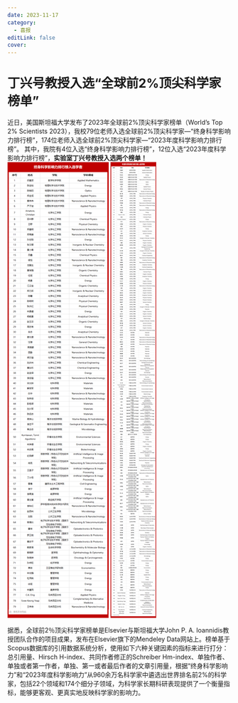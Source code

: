 ```yaml
---
date: 2023-11-17
category:
  - 喜报
editLink: false
cover: 
---
```



# 丁兴号教授入选“全球前2%顶尖科学家榜单” 

近日，美国斯坦福大学发布了2023年全球前2%顶尖科学家榜单（World’s Top 2% Scientists 2023），<!-- more -->我校79位老师入选全球前2%顶尖科学家—“终身科学影响力排行榜”，174位老师入选全球前2%顶尖科学家—“2023年度科学影响力排行榜”。
其中，我院有4位入选“终身科学影响力排行榜”，12位入选“2023年度科学影响力排行榜”，**实验室丁兴号教授入选两个榜单！**
![](/news/newsimage/20231117_1.png)
![](/news/newsimage/20231117_2.png)

据悉，全球前2％顶尖科学家榜单是Elsevier与斯坦福大学John P. A. Ioannidis教授团队合作的项目成果，发布在Elsevier旗下的Mendeley Data网站上。榜单基于Scopus数据库的引用数据系统分析，使用如下六种关键因素的指标来进行打分：总引用量、Hirsch H-index、共同作者修正的Schreiber Hm-index、单独作者、单独或者第一作者，单独、第一或者最后作者的文章引用量，根据“终身科学影响力”和“2023年度科学影响力”从960余万名科学家中遴选出世界排名前2%的科学家，包括22个领域和174个细分子领域，为科学家长期科研表现提供了一个衡量指标，能够更客观、更真实地反映科学家的影响力。




